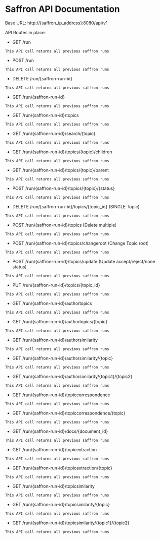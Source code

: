 Saffron API Documentation
=========================


Base URL: http://{saffron_ip_address}:8080/api/v1

API Routes in place:

* GET /run

`This API call returns all previous saffron runs`

* POST /run

`This API call returns all previous saffron runs`

* DELETE /run/{saffron-run-id}

`This API call returns all previous saffron runs`

* GET /run/{saffron-run-id}

`This API call returns all previous saffron runs`

* GET /run/{saffron-run-id}/topics

`This API call returns all previous saffron runs`
 
* GET /run/{saffron-run-id}/search/{topic}

`This API call returns all previous saffron runs`

* GET /run/{saffron-run-id}/topics/{topic}/children

`This API call returns all previous saffron runs`
 
* GET /run/{saffron-run-id}/topics/{topic}/parent

`This API call returns all previous saffron runs`

* POST /run/{saffron-run-id}/topics/{topic}/{status}

`This API call returns all previous saffron runs`

* DELETE /run/{saffron-run-id}/topics/{topic_id} (SINGLE Topic)

`This API call returns all previous saffron runs`

* POST /run/{saffron-run-id}/topics (Delete multiple)

`This API call returns all previous saffron runs`

* POST /run/{saffron-run-id}/topics/changeroot (Change Topic root)

`This API call returns all previous saffron runs`

* POST /run/{saffron-run-id}/topics/update (Update accept/reject/none status)

`This API call returns all previous saffron runs`

* PUT /run/{saffron-run-id}/topics/{topic_id}

`This API call returns all previous saffron runs`
 
* GET /run/{saffron-run-id}/authortopics

`This API call returns all previous saffron runs`
 
* GET /run/{saffron-run-id}/authortopics/{topic}

`This API call returns all previous saffron runs`

* GET /run/{saffron-run-id}/authorsimilarity

`This API call returns all previous saffron runs`

* GET /run/{saffron-run-id}/authorsimilarity/{topic}

`This API call returns all previous saffron runs`

* GET /run/{saffron-run-id}/authorsimilarity/{topic1}/{topic2} 

`This API call returns all previous saffron runs`

* GET /run/{saffron-run-id}/topiccorrespondence

`This API call returns all previous saffron runs`

* GET /run/{saffron-run-id}/topiccorrespondence/{topic}

`This API call returns all previous saffron runs`

* GET /run/{saffron-run-id}/docs/{document_id}
 
`This API call returns all previous saffron runs`

* GET /run/{saffron-run-id}/topicextraction

`This API call returns all previous saffron runs`

* GET /run/{saffron-run-id}/topicextraction/{topic}

`This API call returns all previous saffron runs`

* GET /run/{saffron-run-id}/topicsimilarity

`This API call returns all previous saffron runs`

* GET /run/{saffron-run-id}/topicsimilarity/{topic}

`This API call returns all previous saffron runs`

* GET /run/{saffron-run-id}/topicsimilarity/{topic1}/{topic2}

`This API call returns all previous saffron runs`



